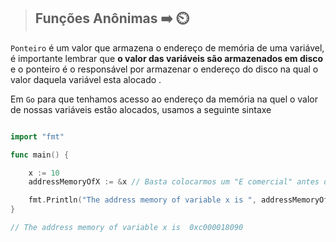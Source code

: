 > ## Funções Anônimas ➡️  ⏲️

`Ponteiro` é um valor que armazena o endereço de memória de uma variável, é importante lembrar que **o valor das variáveis são armazenados em disco** e o ponteiro é o responsável por armazenar o endereço do disco na qual o valor daquela variável esta alocado . 


Em `Go` para que tenhamos acesso ao endereço da memória na quel o valor de nossas variáveis estão alocados, usamos a seguinte sintaxe 


```go

import "fmt"

func main() {

	x := 10
	addressMemoryOfX := &x // Basta colocarmos um "E comercial" antes do nome da variável

	fmt.Println("The address memory of variable x is ", addressMemoryOfX)
}

// The address memory of variable x is  0xc000018090
```